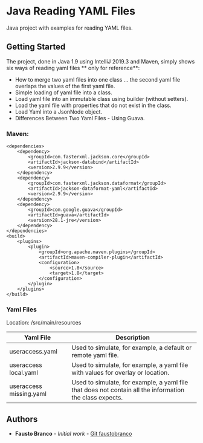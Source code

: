 # Java Reading YAML Files

  
Java project with examples for reading YAML files.

  ## Getting Started
  
The project, done in Java 1.9 using IntelliJ 2019.3 and Maven, simply shows six ways of reading yaml files ** only for reference**:

 - How to merge two yaml files into one class ... the second yaml file
   overlaps the values of the first yaml file.
 - Simple loading of yaml file into a class.
 - Load yaml file into an immutable class using builder (without
   setters).
 - Load the yaml file with properties that do not exist in the class.
 - Load Yaml into a JsonNode object.
 - Differences Between Two Yaml Files - Using Guava.

### Maven:

    <dependencies>  
        <dependency> 
            <groupId>com.fasterxml.jackson.core</groupId>  
            <artifactId>jackson-databind</artifactId>  
            <version>2.9.9</version>  
        </dependency> 
        <dependency>  
            <groupId>com.fasterxml.jackson.dataformat</groupId>  
            <artifactId>jackson-dataformat-yaml</artifactId>  
            <version>2.9.9</version>  
        </dependency> 
        <dependency> 
            <groupId>com.google.guava</groupId>  
            <artifactId>guava</artifactId>  
            <version>28.1-jre</version>  
        </dependency>
    </dependencies>  
    <build>  
        <plugins> 
            <plugin> 
                <groupId>org.apache.maven.plugins</groupId>  
                <artifactId>maven-compiler-plugin</artifactId>  
                <configuration> 
                    <source>1.8</source>  
                    <target>1.8</target>  
                </configuration> 
            </plugin> 
        </plugins>
    </build>



### Yaml Files

Location: /src/main/resources

|Yaml File  |Description  |
|--|--|
|useraccess.yaml| Used to simulate, for example, a default or remote yaml file. |
|useraccess local.yaml|Used to simulate, for example, a yaml file with values for overlay or location.|
|useraccess missing.yaml  | Used to simulate, for example, a yaml file that does not contain all the information the class expects. |


## Authors

-   **Fausto Branco** - _Initial work_ - [Git faustobranco](https://github.com/faustobranco)
